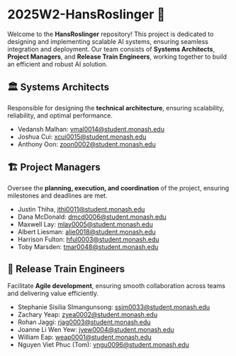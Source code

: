 # 2025W2-HansRoslinger 🚀

Welcome to the **HansRoslinger** repository! This project is dedicated to designing and implementing scalable AI systems, ensuring seamless integration and deployment. Our team consists of **Systems Architects**, **Project Managers**, and **Release Train Engineers**, working together to build an efficient and robust AI solution.

## 🏛️ Systems Architects

Responsible for designing the **technical architecture**, ensuring scalability, reliability, and optimal performance.

- Vedansh Malhan: vmal0014@student.monash.edu
- Joshua Cui: xcui0015@student.monash.edu
- Anthony Oon: zoon0002@student.monash.edu

## 🏗️ Project Managers

Oversee the **planning, execution, and coordination** of the project, ensuring milestones and deadlines are met.

- Justin Thiha, jthi0011@student.monash.edu
- Dana McDonald: dmcd0006@student.monash.edu
- Maxwell Lay: mlay0005@student.monash.edu
- Albert Liesman: alie0018@student.monash.edu
- Harrison Fulton: hful0003@student.monash.edu
- Toby Marsden: tmar0048@student.monash.edu

## 🚂 Release Train Engineers

Facilitate **Agile development**, ensuring smooth collaboration across teams and delivering value efficiently.

- Stephanie Sisilia SImangunsong: ssim0033@student.monash.edu
- Zachary Yeap: zyea0002@student.monash.edu
- Rohan Jaggi: rjag0003@student.monash.edu
- Joanne Li Wen Yew: jyew0004@student.monash.edu
- William Eap: weap0001@student.monash.edu
- Nguyen Viet Phuc (Tom): vngu0096@student.monash.edu
